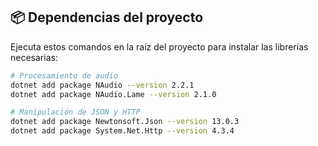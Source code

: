 ## 📦 Dependencias del proyecto

Ejecuta estos comandos en la raíz del proyecto para instalar las librerías necesarias:

```bash
# Procesamiento de audio
dotnet add package NAudio --version 2.2.1
dotnet add package NAudio.Lame --version 2.1.0

# Manipulación de JSON y HTTP
dotnet add package Newtonsoft.Json --version 13.0.3
dotnet add package System.Net.Http --version 4.3.4